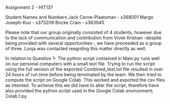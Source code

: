 Assignment 2 - HIT137

Student Names and Numbers
Jack Cerne-Plaatsman - s368001
Margo Joseph-Kuo - s373209
Bricke Crain - s363945

Please note that our group originally consisted of 4 students, however due to the lack of communication and
contribution from Vivek Krishan -despite being provided with several opportunities-, we have proceeded as a 
group of three. Looja was contacted reagrding this matter directly as well. 

In relation to Question 1- The python script contained in Main.py runs well on our personal computers with a
small text file. Trying to run the script using the full version of the exported Combined_text.txt file 
resulted in over 24 hours of run time before being terminated by the team. We then tried to compute the 
script on Google Colab. This worked and exported the csv files as intented. To acheive this we did have to
alter the script, therefore have also provided the python script used in the Google Colab environment; 
Colab.1.py.

